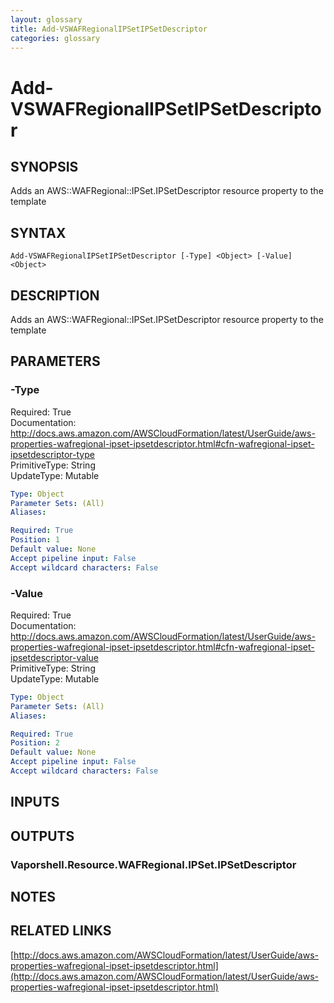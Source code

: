 ```yaml
---
layout: glossary
title: Add-VSWAFRegionalIPSetIPSetDescriptor
categories: glossary
---
```


# Add-VSWAFRegionalIPSetIPSetDescriptor

## SYNOPSIS
Adds an AWS::WAFRegional::IPSet.IPSetDescriptor resource property to the template

## SYNTAX

```
Add-VSWAFRegionalIPSetIPSetDescriptor [-Type] <Object> [-Value] <Object>
```

## DESCRIPTION
Adds an AWS::WAFRegional::IPSet.IPSetDescriptor resource property to the template

## PARAMETERS

### -Type
Required: True    
Documentation: http://docs.aws.amazon.com/AWSCloudFormation/latest/UserGuide/aws-properties-wafregional-ipset-ipsetdescriptor.html#cfn-wafregional-ipset-ipsetdescriptor-type    
PrimitiveType: String    
UpdateType: Mutable

```yaml
Type: Object
Parameter Sets: (All)
Aliases: 

Required: True
Position: 1
Default value: None
Accept pipeline input: False
Accept wildcard characters: False
```

### -Value
Required: True    
Documentation: http://docs.aws.amazon.com/AWSCloudFormation/latest/UserGuide/aws-properties-wafregional-ipset-ipsetdescriptor.html#cfn-wafregional-ipset-ipsetdescriptor-value    
PrimitiveType: String    
UpdateType: Mutable

```yaml
Type: Object
Parameter Sets: (All)
Aliases: 

Required: True
Position: 2
Default value: None
Accept pipeline input: False
Accept wildcard characters: False
```

## INPUTS

## OUTPUTS

### Vaporshell.Resource.WAFRegional.IPSet.IPSetDescriptor

## NOTES

## RELATED LINKS

[http://docs.aws.amazon.com/AWSCloudFormation/latest/UserGuide/aws-properties-wafregional-ipset-ipsetdescriptor.html](http://docs.aws.amazon.com/AWSCloudFormation/latest/UserGuide/aws-properties-wafregional-ipset-ipsetdescriptor.html)

